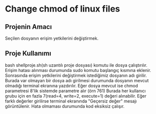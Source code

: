 # Change chmod of linux files
## Projenin Amacı
Seçilen dosyanın erişim yetkilerini değiştirmek.

## Proje Kullanımı
bash shellproje.sh(sh uzantılı proje dosyası) komutu ile dosya çalıştırılır. Erişim hatası alınması durumunda sudo komutu başlangıç kısmına eklenir.
Sonrasında erişim yetkilerini değiştirmek istediğimiz dosyanın adı girilir. Burada var olmayan bir dosya adı girilmesi durumunda dosyanın mevcut olmadığı terminal ekranına yazdırılır.
Eğer dosya mevcut ise chmod parametresi 8'lik sistemde parametre alır (örn 761)
Burada her kullanıcı grubu için en fazla 7(read=4, write=2, execute=1) değeri alınabilir. Eğer farklı değerler girilirse terminal ekranında "Geçersiz değer" mesajı görüntülenir.
Hata olmaması durumunda kod eksiksiz çalışır.
